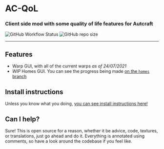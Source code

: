 # AC-QoL
### Client side mod with some quality of life features for Autcraft

![GitHub Workflow Status](https://img.shields.io/github/workflow/status/Stonewall0210/AC-QoL/build) ![GitHub repo size](https://img.shields.io/github/repo-size/Stonewall0210/AC-QoL)

---

## Features

- Warp GUI, with all of the current warps *as of 24/07/2021*
- *WIP* Homes GUI. You can see the progress being made [on the `homes` branch](https://github.com/Stonewall0210/AC-QoL/tree/homes)

## Install instructions

Unless you know what you doing, [you can see install instructions here!](INSTALLINSTRUCTIONS.md)

## Can I help?

Sure! This is open source for a reason, whether it be advice, code, textures, or translations, just go ahead and do it. Everything is annotated using comments, so have a look around the codebase if you feel like.
